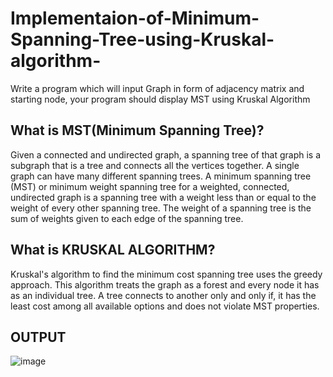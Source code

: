 # Implementaion-of-Minimum-Spanning-Tree-using-Kruskal-algorithm-
Write a program which will input Graph in form of adjacency matrix and starting node, your program should display MST using Kruskal Algorithm

## What is MST(Minimum Spanning Tree)?
Given a connected and undirected graph, a spanning tree of that graph is a subgraph that is a tree and connects all the vertices together. A single graph can have many different spanning trees. A minimum spanning tree (MST) or minimum weight spanning tree for a weighted, connected, undirected graph is a spanning tree with a weight less than or equal to the weight of every other spanning tree. The weight of a spanning tree is the sum of weights given to each edge of the spanning tree.

## What is KRUSKAL ALGORITHM?
Kruskal's algorithm to find the minimum cost spanning tree uses the greedy approach. This algorithm treats the graph as a forest and every node it has as an individual tree. A tree connects to another only and only if, it has the least cost among all available options and does not violate MST properties.

## OUTPUT
![image](https://user-images.githubusercontent.com/69696459/129102587-ca0704db-6ff3-45c9-bd1b-bebfe951c9d3.png)

